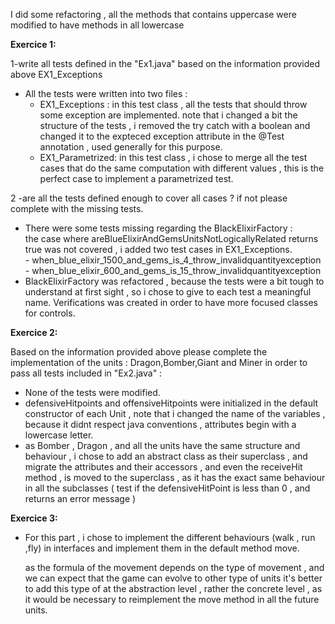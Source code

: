 I did some refactoring , all the methods that contains uppercase were modified to have methods in all lowercase

**Exercice 1:**

1-write all tests defined in the "Ex1.java" based on the information provided above
EX1_Exceptions
  - All the tests were written into two files : 
    - EX1_Exceptions : in this test class , all the tests that should throw some exception are implemented. note that i changed a bit
    the structure of the tests , i removed the try catch with a boolean and changed it to the expteced exception attribute
    in the @Test annotation , used generally for this purpose.
    - EX1_Parametrized: in this test class , i chose to merge all the test cases that do the same computation
    with different values , this is the perfect case to implement a parametrized test.

2 -are all the tests defined enough to cover all cases ?  if not please complete with the missing tests.

  - There were some tests missing regarding the BlackElixirFactory :  
    the case where areBlueElixirAndGemsUnitsNotLogicallyRelated 
    returns true was not covered , i added two test cases in EX1_Exceptions.  
        - when_blue_elixir_1500_and_gems_is_4_throw_invalidquantityexception
        - when_blue_elixir_600_and_gems_is_15_throw_invalidquantityexception
  - BlackElixirFactory  was refactored , because the tests were a bit tough to understand at first sight , so  i chose to give to each test a meaningful name.
    Verifications was created in order to have more focused classes for controls.    
  

**Exercice 2:**

   Based on the information provided above please complete the implementation of the units : Dragon,Bomber,Giant and Miner
  in order to pass all tests included in  "Ex2.java" :
  
  - None of the tests were modified.
  - defensiveHitpoints and offensiveHitpoints were initialized in the default constructor of each Unit , note that i changed 
  the name of the variables , because it didnt respect java conventions , attributes begin with a lowercase letter.
  - as Bomber , Dragon , and all the units have the same structure and behaviour , i chose to add an abstract class 
  as their superclass , and migrate the attributes and their accessors , and even the receiveHit method , is moved to the superclass , as it has 
  the exact same behaviour in all the subclasses ( test if the defensiveHitPoint is less than 0 , and returns an error message )
  
  
**Exercice 3:**  
  
  - For this part , i chose to implement the different behaviours (walk , run ,fly) in interfaces and implement them in the
    default method move.
    
    as the formula of the movement depends on the type of movement , and we can expect that the game can evolve to other type of units
    it's better to add this type of at the abstraction level , rather the concrete level , as it would be necessary to reimplement
    the move method in all the future units. 

